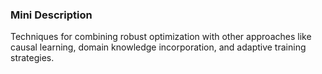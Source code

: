 ### Mini Description

Techniques for combining robust optimization with other approaches like causal learning, domain knowledge incorporation, and adaptive training strategies.

